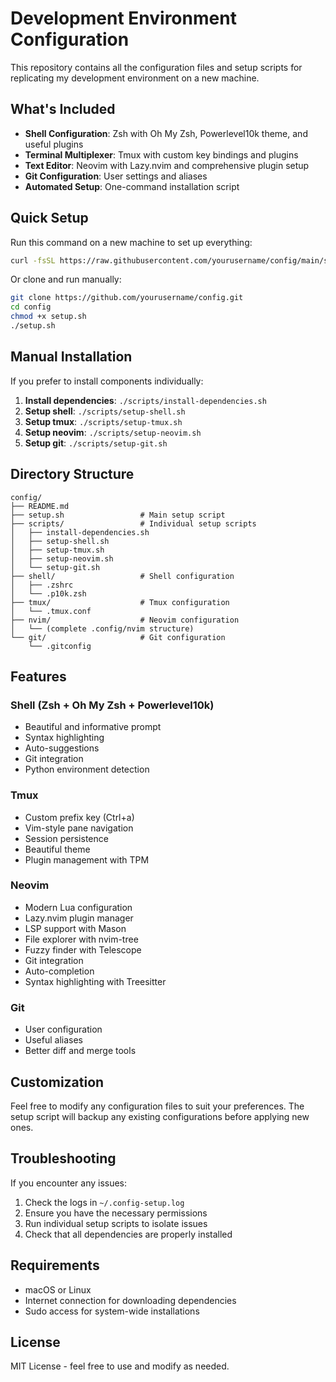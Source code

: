 # Development Environment Configuration

This repository contains all the configuration files and setup scripts for replicating my development environment on a new machine.

## What's Included

- **Shell Configuration**: Zsh with Oh My Zsh, Powerlevel10k theme, and useful plugins
- **Terminal Multiplexer**: Tmux with custom key bindings and plugins
- **Text Editor**: Neovim with Lazy.nvim and comprehensive plugin setup
- **Git Configuration**: User settings and aliases
- **Automated Setup**: One-command installation script

## Quick Setup

Run this command on a new machine to set up everything:

```bash
curl -fsSL https://raw.githubusercontent.com/yourusername/config/main/setup.sh | bash
```

Or clone and run manually:

```bash
git clone https://github.com/yourusername/config.git
cd config
chmod +x setup.sh
./setup.sh
```

## Manual Installation

If you prefer to install components individually:

1. **Install dependencies**: `./scripts/install-dependencies.sh`
2. **Setup shell**: `./scripts/setup-shell.sh`
3. **Setup tmux**: `./scripts/setup-tmux.sh`
4. **Setup neovim**: `./scripts/setup-neovim.sh`
5. **Setup git**: `./scripts/setup-git.sh`

## Directory Structure

```
config/
├── README.md
├── setup.sh                 # Main setup script
├── scripts/                 # Individual setup scripts
│   ├── install-dependencies.sh
│   ├── setup-shell.sh
│   ├── setup-tmux.sh
│   ├── setup-neovim.sh
│   └── setup-git.sh
├── shell/                   # Shell configuration
│   ├── .zshrc
│   └── .p10k.zsh
├── tmux/                    # Tmux configuration
│   └── .tmux.conf
├── nvim/                    # Neovim configuration
│   └── (complete .config/nvim structure)
└── git/                     # Git configuration
    └── .gitconfig
```

## Features

### Shell (Zsh + Oh My Zsh + Powerlevel10k)
- Beautiful and informative prompt
- Syntax highlighting
- Auto-suggestions
- Git integration
- Python environment detection

### Tmux
- Custom prefix key (Ctrl+a)
- Vim-style pane navigation
- Session persistence
- Beautiful theme
- Plugin management with TPM

### Neovim
- Modern Lua configuration
- Lazy.nvim plugin manager
- LSP support with Mason
- File explorer with nvim-tree
- Fuzzy finder with Telescope
- Git integration
- Auto-completion
- Syntax highlighting with Treesitter

### Git
- User configuration
- Useful aliases
- Better diff and merge tools

## Customization

Feel free to modify any configuration files to suit your preferences. The setup script will backup any existing configurations before applying new ones.

## Troubleshooting

If you encounter any issues:

1. Check the logs in `~/.config-setup.log`
2. Ensure you have the necessary permissions
3. Run individual setup scripts to isolate issues
4. Check that all dependencies are properly installed

## Requirements

- macOS or Linux
- Internet connection for downloading dependencies
- Sudo access for system-wide installations

## License

MIT License - feel free to use and modify as needed.
